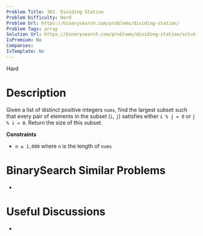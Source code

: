 ```yaml
---
Problem Title: 302. Dividing Station
Problem Difficulty: Hard
Problem Url: https://binarysearch.com/problems/dividing-station/
Problem Tags: array
Solution Url: https://binarysearch.com/problems/dividing-station/solutions/
IsPremium: No
Companies: 
IsTemplate: No
---
```


<span style="color: ;">Hard</span>

# Description

Given a list of distinct positive integers `nums`, find the largest subset such that every pair of elements in the subset (`i`, `j`) satisfies either `i % j = 0` or `j % i = 0`. Return the size of this subset.

**Constraints**

- `n ≤ 1,000` where `n` is the length of `nums`

# BinarySearch Similar Problems

- []()

# Useful Discussions

- []()
